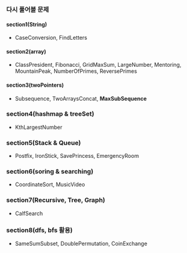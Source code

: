 ### 다시 풀어볼 문제

#### section1(String)

- CaseConversion, FindLetters

#### section2(array)

- ClassPresident, Fibonacci, GridMaxSum, LargeNumber, Mentoring, MountainPeak, NumberOfPrimes, ReversePrimes

#### section3(twoPointers)

- Subsequence, TwoArraysConcat, **MaxSubSequence**

### section4(hashmap & treeSet) 

- KthLargestNumber

### section5(Stack & Queue)

- Postfix, IronStick, SavePrincess, EmergencyRoom

### section6(soring & searching)

- CoordinateSort, MusicVideo

### section7(Recursive, Tree, Graph)

- CalfSearch

### section8(dfs, bfs 활용)

- SameSumSubset, DoublePermutation, CoinExchange